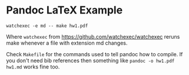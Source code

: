 # Pandoc LaTeX Example

```
watchexec -e md -- make hw1.pdf
```
Where `watchexec` from https://github.com/watchexec/watchexec reruns make whenever a file with extension md changes.

Check `Makefile` for the commands used to tell pandoc how to compile. If you don't need bib references then something like `pandoc -o hw1.pdf hw1.md` works fine too.
